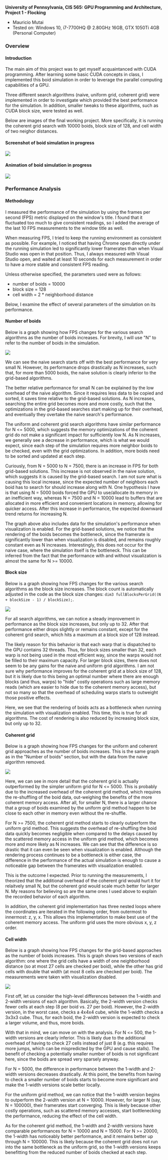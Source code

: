 **University of Pennsylvania, CIS 565: GPU Programming and Architecture,
Project 1 - Flocking**

* Mauricio Mutai
* Tested on: Windows 10, i7-7700HQ @ 2.80GHz 16GB, GTX 1050Ti 4GB (Personal Computer)

### Overview

#### Introduction

The main aim of this project was to get myself acquaintanced with CUDA programming. After learning some basic CUDA concepts in class, I implemented this boid simulation in order to leverage the parallel computing capabilities of a GPU.

Three different search algorithms (naive, uniform grid, coherent grid) were implemented in order to investigate which provided the best performance for the simulation. In addition, smaller tweaks to these algorithms, such as CUDA block size, were tested as well.

Below are images of the final working project. More specifically, it is running the coherent grid search with 10000 boids, block size of 128, and cell width of two neighor distances.

#### Screenshot of boid simulation in progress

![](images/boids-still.png)

#### Animation of boid simulation in progress

![](images/boids-anim.gif)

### Performance Analysis

#### Methodology

I measured the performance of the simulation by using the frames per second (FPS) metric displayed on the window's title. I found that it fluctuated too much to give consistent readings, so I added the average of the last 10 FPS measurements to the window title as well.

When measuring FPS, I tried to keep the running environment as consistent as possible. For example, I noticed that having Chrome open directly under the running simulation led to significantly lower framerates than when Visual Studio was open in that position. Thus, I always measured with Visual Studio open, and waited at least 10 seconds for each measurement in order to have a more stable and consistent FPS reading.

Unless otherwise specified, the parameters used were as follows:

* number of boids = 10000
* block size = 128
* cell width = 2 * neighborhood distance

Below, I examine the effect of several parameters of the simulation on its performance.

#### Number of boids

Below is a graph showing how FPS changes for the various search algorithms as the number of boids increases. For brevity, I will use "N" to refer to the number of boids in the simulation.

![](images/graphNumBoids.png)

We can see the naive search starts off with the best performance for very small N. However, its performance drops drastically as N increases, such that, for more than 5000 boids, the naive solution is clearly inferior to the grid-based algorithms.

The better relative performance for small N can be explained by the low overhead of the naive algorithm. Since it requires less data to be copied and sorted, it saves time relative to the grid-based solutions. As N increases, searching the entire grid becomes more and more costly, such that the optimizations in the grid-based searches start making up for their overhead, and eventually they overtake the naive search's performance.

The uniform and coherent grid search algorithms have similar performance for N <= 5000, which suggests the memory optimizations of the coherent grid do not make a significant impact for sufficiently low N. As N increases, we generally see a decrease in performance, which is what we would expect, since each step of the simulation requires more neighbor boids to be checked, even with the grid optimizations. In addition, more boids need to be sorted and updated at each step.

Curiously, from N = 5000 to N = 7500, there is an increase in FPS for both grid-based solutions. This increase is not observed in the naive solution, which suggests it is caused by the grid-based search. I am not sure what is causing this local increase, since the expected number of neighbors each boid has to search for should increase along with N. One hypothesis I have is that using N = 5000 boids forced the GPU to use/allocate its memory in an inefficient way, whereas N = 7500 and N = 10000 lead to buffers that are allocated in more efficient and convenient locations in memory, allowing for quicker access. After this increase in performance, the expected downward trend returns for increasing N.

The graph above also includes data for the simulation's performance when visualization is enabled. For the grid-based solutions, we notice that the rendering of the boids becomes the bottleneck, since the framerate is significantly lower than when visualization is disabled, and remains roughly constant even as N increases. Interestingly, this does not occur for the naive case, where the simulation itself is the bottleneck. This can be inferred from the fact that the performance with and without visualization is almost the same for N >= 10000.

#### Block size

Below is a graph showing how FPS changes for the various search algorithms as the block size increases. The block count is automatically adjusted in the code as the block size changes: `dim3 fullBlocksPerGrid((N + blockSize - 1) / blockSize);`.

![](images/graphBlockSize.png)

For all search algorithms, we can notice a steady improvement in performance as the block size increases, but only up to 32. After that performance either drops slightly or remains constant, except for the coherent grid search, which hits a maximum at a block size of 128 instead.

The likely reason for this behavior is that each warp that is dispatched to the GPU contains 32 threads. Thus, for block sizes smaller than 32, each warp is not being used in the most efficient way, since the warps would not be filled to their maximum capacity. For larger block sizes, there does not seem to be any gains for the naive and uniform grid algorithms. I am not sure why performance improves for the coherent grid at a block size of 128, but it is likely due to this being an optimal number where there are enough blocks (and thus, warps) to "hide" costly operations such as large memory reads (which are easier to hide due to the coherent memory access), but not so many so that the overhead of scheduling warps starts to outweight those positive effects.

Here, we see that the rendering of boids acts as a bottleneck when running the simulation with visualization enabled. This time, this is true for all algorithms. The cost of rendering is also reduced by increasing block size, but only up to 32.

#### Coherent grid

Below is a graph showing how FPS changes for the uniform and coherent grid approaches as the number of boids increases. This is the same graph as in the "Number of boids" section, but with the data from the naive algorithm removed.

![](images/graphUniformVsCoherent.png)

Here, we can see in more detail that the coherent grid is actually outperformed by the simpler uniform grid for N <= 5000. This is probably due to the increased overhead of the coherent grid method, which requires the re-shuffling of the boid data, out-weighing the benefits of the more coherent memory access. After all, for smaller N, there is a larger chance that a group of boids examined by the uniform grid method happen to be close to each other in memory even without the re-shuffle.

For N >= 7500, the coherent grid method starts to clearly outperform the uniform grid method. This suggests the overhead of re-shuffling the boid data quickly becomes negligible when compared to the delays caused by the scattered memory access in the uniform grid method, which becomes more and more likely as N increases. We can see that the difference is so drastic that it can even be seen when visualization is enabled. Although the rendering process continues to be a bottleneck is either case, the difference in the performance of the actual simulation is enough to cause a noticeable gap between the framerates with visualization enabled.

This is the outcome I expected. Prior to running the measurements, I theorized that the additional overhead of the coherent grid would hurt it for relaitvely small N, but the coherent grid would scale much better for larger N. My reasons for believing so are the same ones I used above to explain the recorded behavior of each algorithm.

In addition, the coherent grid implementation has three nested loops where the coordinates are iterated in the following order, from outermost to innermost: z, y, x. This allows this implementation to make best use of the coherent memory access. The uniform grid uses the more obvious x, y, z order.

#### Cell width

Below is a graph showing how FPS changes for the grid-based approaches as the number of boids increases. This is graph shows two versions of each algorithm: one where the grid cells have a width of one neighborhood distance (so at most 27 cells are checked per boid), while the other has grid cells with double that width (at most 8 cells are checked per boid). The measurements were taken with visualization disabled.

![](images/graphCellWidth.png)

First off, let us consider the high-level differences between the 1-width and 2-width versions of each algorithm. Basically, the 2-width version checks fewer cells at each step (8 per boid vs. 27 per boid). However, the 2-width version, in the worst case, checks a 4x4x4 cube, while the 1-width checks a 3x3x3 cube. Thus, for each boid, the 2-width version is expected to check a larger volume, and thus, more boids.

With that in mind, we can move on with the analysis. For N <= 500, the 1-width versions are clearly inferior. This is likely due to the additional overhead of having to check 27 cells instead of just 8 (e.g. this requires more jumps, which can be mispredicted by the GPU and cause stalls). The benefit of checking a potentially smaller number of boids is not significant here, since the boids are spread very sparsely anyway.

For N = 5000, the difference in performance between the 1-width and 2-width versions decreases drastically. At this point, the benefits from having to check a smaller number of boids starts to become more significant and make the 1-width versions scale better locally.

For the uniform grid method, we can notice that the 1-width version begins to outperform the 2-width version at N = 10000. However, for larger N (say, N = 100000), their framerates start converging. This is likely because other costly operations, such as scattered memory accesses, start bottlenecking the performance, reducing the effect of the cell width.

As for the coherent grid method, the 1-width and 2-width versions have comparable performances for N = 10000 and N = 15000. For N >= 20000, the 1-width has noticeably better performance, and it remains better up through N = 100000. This is likely because the coherent grid does not run into the same bottleneck as the uniform grid, so the 1-width versions keeps benefitting from the reduced number of boids checked at each step.
